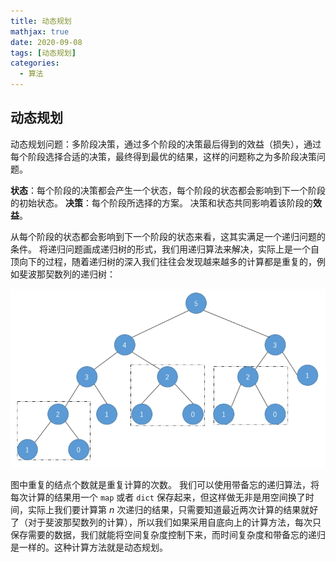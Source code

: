 ```yaml
---
title: 动态规划
mathjax: true
date: 2020-09-08
tags: [动态规划]
categories:
  - 算法
---
```


## 动态规划

动态规划问题：多阶段决策，通过多个阶段的决策最后得到的效益（损失），通过每个阶段选择合适的决策，最终得到最优的结果，这样的问题称之为多阶段决策问题。

**状态**：每个阶段的决策都会产生一个状态，每个阶段的状态都会影响到下一个阶段的初始状态。
**决策**：每个阶段所选择的方案。
决策和状态共同影响着该阶段的**效益**。

从每个阶段的状态都会影响到下一个阶段的状态来看，这其实满足一个递归问题的条件。
将递归问题画成递归树的形式，我们用递归算法来解决，实际上是一个自顶向下的过程，随着递归树的深入我们往往会发现越来越多的计算都是重复的，例如斐波那契数列的递归树：

![picture 55](../../assets/%E7%AE%97%E6%B3%95/%E5%8A%A8%E6%80%81%E8%A7%84%E5%88%92/fa4c4a569823830a6953683c7fae4321de8c83909a85e5e3729d39223ebab942.png)

图中重复的结点个数就是重复计算的次数。
我们可以使用带备忘的递归算法，将每次计算的结果用一个 `map` 或者 `dict` 保存起来，但这样做无非是用空间换了时间，实际上我们要计算第 $n$ 次递归的结果，只需要知道最近两次计算的结果就好了（对于斐波那契数列的计算），所以我们如果采用自底向上的计算方法，每次只保存需要的数据，我们就能将空间复杂度控制下来，而时间复杂度和带备忘的递归是一样的。这种计算方法就是动态规划。
